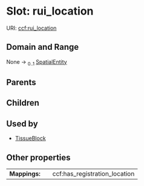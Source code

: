 
# Slot: rui_location



URI: [ccf:rui_location](http://purl.org/ccf/rui_location)


## Domain and Range

None &#8594;  <sub>0..1</sub> [SpatialEntity](SpatialEntity.md)

## Parents


## Children


## Used by

 * [TissueBlock](TissueBlock.md)

## Other properties

|  |  |  |
| --- | --- | --- |
| **Mappings:** | | ccf:has_registration_location |